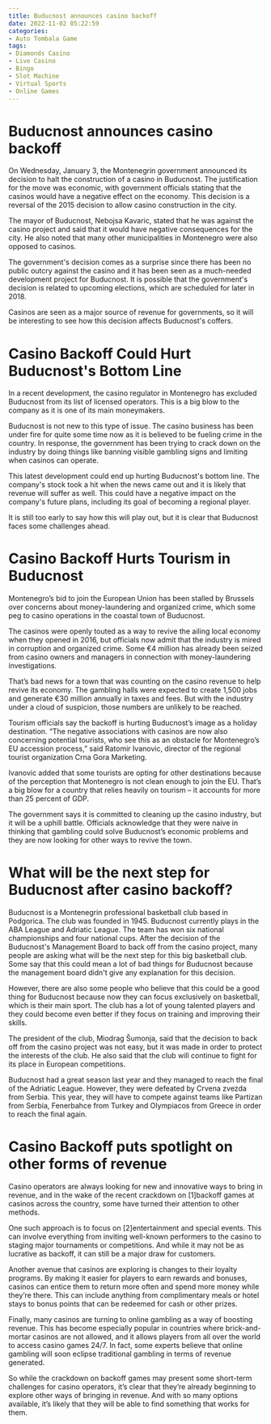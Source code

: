 ```yaml
---
title: Buducnost announces casino backoff 
date: 2022-11-02 05:22:59
categories:
- Auto Tombala Game
tags:
- Diamonds Casino
- Live Casino
- Bingo
- Slot Machine
- Virtual Sports
- Online Games
---
```



#  Buducnost announces casino backoff 

On Wednesday, January 3, the Montenegrin government announced its decision to halt the construction of a casino in Buducnost. The justification for the move was economic, with government officials stating that the casinos would have a negative effect on the economy. This decision is a reversal of the 2015 decision to allow casino construction in the city.

The mayor of Buducnost, Nebojsa Kavaric, stated that he was against the casino project and said that it would have negative consequences for the city. He also noted that many other municipalities in Montenegro were also opposed to casinos.

The government's decision comes as a surprise since there has been no public outcry against the casino and it has been seen as a much-needed development project for Buducnost. It is possible that the government's decision is related to upcoming elections, which are scheduled for later in 2018.

Casinos are seen as a major source of revenue for governments, so it will be interesting to see how this decision affects Buducnost's coffers.

#  Casino Backoff Could Hurt Buducnost's Bottom Line 

In a recent development, the casino regulator in Montenegro has excluded Buducnost from its list of licensed operators. This is a big blow to the company as it is one of its main moneymakers.

Buducnost is not new to this type of issue. The casino business has been under fire for quite some time now as it is believed to be fueling crime in the country. In response, the government has been trying to crack down on the industry by doing things like banning visible gambling signs and limiting when casinos can operate.

This latest development could end up hurting Buducnost's bottom line. The company's stock took a hit when the news came out and it is likely that revenue will suffer as well. This could have a negative impact on the company's future plans, including its goal of becoming a regional player.

It is still too early to say how this will play out, but it is clear that Buducnost faces some challenges ahead.

#  Casino Backoff Hurts Tourism in Buducnost 

Montenegro’s bid to join the European Union has been stalled by Brussels over concerns about money-laundering and organized crime, which some peg to casino operations in the coastal town of Buducnost.

The casinos were openly touted as a way to revive the ailing local economy when they opened in 2016, but officials now admit that the industry is mired in corruption and organized crime. Some €4 million has already been seized from casino owners and managers in connection with money-laundering investigations.

That’s bad news for a town that was counting on the casino revenue to help revive its economy. The gambling halls were expected to create 1,500 jobs and generate €30 million annually in taxes and fees. But with the industry under a cloud of suspicion, those numbers are unlikely to be reached.

Tourism officials say the backoff is hurting Buducnost’s image as a holiday destination. “The negative associations with casinos are now also concerning potential tourists, who see this as an obstacle for Montenegro’s EU accession process,” said Ratomir Ivanovic, director of the regional tourist organization Crna Gora Marketing.

Ivanovic added that some tourists are opting for other destinations because of the perception that Montenegro is not clean enough to join the EU. That’s a big blow for a country that relies heavily on tourism – it accounts for more than 25 percent of GDP.

The government says it is committed to cleaning up the casino industry, but it will be a uphill battle. Officials acknowledge that they were naive in thinking that gambling could solve Buducnost’s economic problems and they are now looking for other ways to revive the town.

#  What will be the next step for Buducnost after casino backoff? 

Buducnost is a Montenegrin professional basketball club based in Podgorica. The club was founded in 1945. Buducnost currently plays in the ABA League and Adriatic League. The team has won six national championships and four national cups.
After the decision of the Buducnost's Management Board to back off from the casino project, many people are asking what will be the next step for this big basketball club. Some say that this could mean a lot of bad things for Buducnost because the management board didn't give any explanation for this decision.

However, there are also some people who believe that this could be a good thing for Buducnost because now they can focus exclusively on basketball, which is their main sport. The club has a lot of young talented players and they could become even better if they focus on training and improving their skills.

The president of the club, Miodrag Šumonja, said that the decision to back off from the casino project was not easy, but it was made in order to protect the interests of the club. He also said that the club will continue to fight for its place in European competitions.

Buducnost had a great season last year and they managed to reach the final of the Adriatic League. However, they were defeated by Crvena zvezda from Serbia. This year, they will have to compete against teams like Partizan from Serbia, Fenerbahce from Turkey and Olympiacos from Greece in order to reach the final again.

#  Casino Backoff puts spotlight on other forms of revenue

Casino operators are always looking for new and innovative ways to bring in revenue, and in the wake of the recent crackdown on [1]backoff games at casinos across the country, some have turned their attention to other methods.

One such approach is to focus on [2]entertainment and special events. This can involve everything from inviting well-known performers to the casino to staging major tournaments or competitions. And while it may not be as lucrative as backoff, it can still be a major draw for customers.

Another avenue that casinos are exploring is changes to their loyalty programs. By making it easier for players to earn rewards and bonuses, casinos can entice them to return more often and spend more money while they’re there. This can include anything from complimentary meals or hotel stays to bonus points that can be redeemed for cash or other prizes.

Finally, many casinos are turning to online gambling as a way of boosting revenue. This has become especially popular in countries where brick-and-mortar casinos are not allowed, and it allows players from all over the world to access casino games 24/7. In fact, some experts believe that online gambling will soon eclipse traditional gambling in terms of revenue generated.

So while the crackdown on backoff games may present some short-term challenges for casino operators, it’s clear that they’re already beginning to explore other ways of bringing in revenue. And with so many options available, it’s likely that they will be able to find something that works for them.